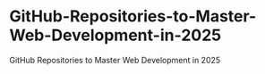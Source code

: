# GitHub-Repositories-to-Master-Web-Development-in-2025
GitHub Repositories to Master Web Development in 2025
